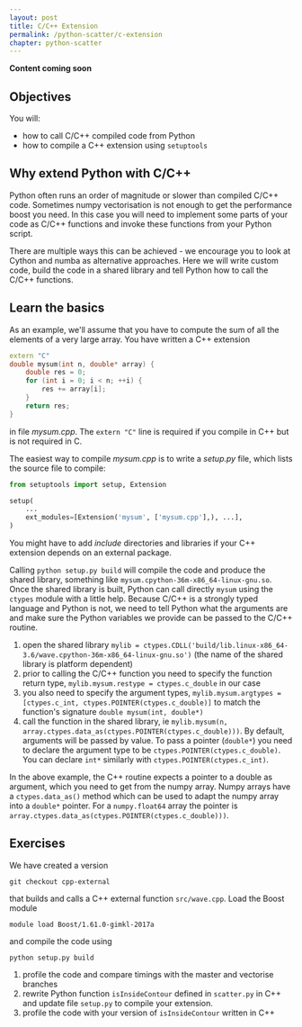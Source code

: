 ```yaml
---
layout: post
title: C/C++ Extension
permalink: /python-scatter/c-extension
chapter: python-scatter
---
```


**Content coming soon**

## Objectives

You will:

* how to call C/C++ compiled code from Python
* how to compile a C++ extension using `setuptools`

## Why extend Python with C/C++

Python often runs an order of magnitude or slower than compiled C/C++ code. Sometimes numpy vectorisation is not enough to get the performance boost you need. In this case you will need to implement some parts of your code as C/C++ functions and invoke these functions from your Python script. 

There are multiple ways this can be achieved - we encourage you to look at Cython and numba as alternative approaches. Here we will write custom code, build the code in a shared library and tell Python how to call the C/C++ functions. 

## Learn the basics 

As an example, we'll assume that you have to compute the sum of all the elements of a very large array. You have written a C++ extension
```C++
extern "C"
double mysum(int n, double* array) {
	double res = 0;
	for (int i = 0; i < n; ++i) {
		res += array[i];
	}
	return res;
}
```
in file *mysum.cpp*. The `extern "C"` line is required if you compile in C++ but is not required in C.

The easiest way to compile *mysum.cpp* is to write a *setup.py* file, which lists the source file to compile:
```python
from setuptools import setup, Extension

setup(
	...
	ext_modules=[Extension('mysum', ['mysum.cpp'],), ...],
)
```
You might have to add *include* directories and libraries if your C++ extension depends on an external package. 

Calling `python setup.py build` will compile the code and produce the shared library, something like `mysum.cpython-36m-x86_64-linux-gnu.so`. Once the shared library is built, Python can call directly `mysum` using the `ctypes` module with a little help. Because C/C++ is a strongly typed language and Python is not, we need to tell Python what the arguments are and make sure the Python variables we provide can be passed to the C/C++ routine. 

 1. open the shared library `mylib = ctypes.CDLL('build/lib.linux-x86_64-3.6/wave.cpython-36m-x86_64-linux-gnu.so')` (the name of the shared library is platform dependent)
 2. prior to calling the C/C++ function you need to specify the function return type, `mylib.mysum.restype = ctypes.c_double` in our case
 3. you also need to specify the argument types, `mylib.mysum.argtypes = [ctypes.c_int, ctypes.POINTER(ctypes.c_double)]` to match the function's signature `double mysum(int, double*)`
 4. call the function in the shared library, ie `mylib.mysum(n, array.ctypes.data_as(ctypes.POINTER(ctypes.c_double)))`. By default, arguments will be passed by value. To pass a pointer (`double*`) you need to declare the argument type to be `ctypes.POINTER(ctypes.c_double)`. You can declare `int*` similarly with `ctypes.POINTER(ctypes.c_int)`.

In the above example, the C++ routine expects a pointer to a double as argument, which you need to get from the numpy array. Numpy arrays have a `ctypes.data_as()` method which can be used to adapt the numpy array into a `double*` pointer. For a `numpy.float64` array the pointer is `array.ctypes.data_as(ctypes.POINTER(ctypes.c_double)))`.


## Exercises

We have created a version
```
git checkout cpp-external
```
that builds and calls a C++ external function `src/wave.cpp`. Load the Boost module
```
module load Boost/1.61.0-gimkl-2017a
```
and compile the code using
```
python setup.py build
```

 1. profile the code and compare timings with the master and vectorise branches
 2. rewrite Python function `isInsideContour` defined in `scatter.py` in C++ and update file `setup.py` to compile your extension. 
 3. profile the code with your version of `isInsideContour` written in C++



